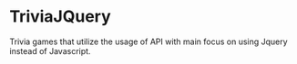 # TriviaJQuery
Trivia games that utilize the usage of API with main focus on using Jquery instead of Javascript.
